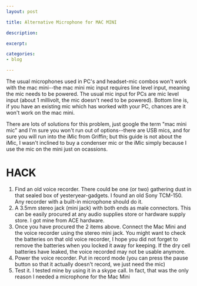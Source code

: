 ```yaml
---
layout: post

title: Alternative Microphone for MAC MINI

description: 

excerpt: 

categories:
- blog

---
```



The usual microphones used in PC's and headset-mic combos won't work with the mac mini--the mac mini mic input requires line level input, meaning the mic needs to be powered. The usual mic input for PCs are mic level input (about 1 millivolt, the mic doesn't need to be powered). Bottom line is, if you have an existing mic which has worked with your PC, chances are it won't work on the mac mini.


There are lots of solutions for this problem, just google the term "mac mini mic" and I'm sure you won't run out of options--there are USB mics, and for sure you will run into the iMic from Griffin; but this guide is not about the iMic, I wasn't inclined to buy a condenser mic or the iMic simply because I use the mic on the mini just on ocassions.

# HACK

1. Find an old voice recorder. There could be one (or two) gathering dust in that sealed box of yesteryear-gadgets. I found an old Sony TCM-150. Any recorder with a built-in microphone should do it.
2. A 3.5mm stereo jack (mini jack) with both ends as male connectors. This can be easily procured at any audio supplies store or hardware supply store. I got mine from ACE hardware.
3. Once you have procured the 2 items above. Connect the Mac Mini and the voice recorder using the stereo mini jack. You might want to check the batteries on that old voice recorder, I hope you did not forget to remove the batteries when you locked it away for keeping. If the dry cell batteries have leaked, the voice recorded may not be usable anymore.
4. Power the voice recorder. Put in record mode (you can press the pause button so that it actually doesn't record, we just need the mic)
5. Test it. I tested mine by using it in a skype call. In fact, that was the only reason I needed a microphone for the Mac Mini





